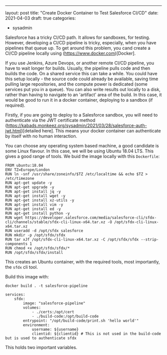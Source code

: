 ---
layout: post
title: "Create Docker Container to Test Salesforce CI/CD"
date: 2021-04-03
draft: true
categories:
- sysadmin

Salesforce has a tricky CI/CD path. It allows for sandboxes, for testing. However, developing a CI/CD pipeline is tricky, especially, when you have pipelines that queue up. To get around this problem, you cand create a CI/CD pipeline locally using (https://www.docker.com)[Docker].

If you use Jenkins, Azure Devops, or another remote CI/CD pipeline, you have to wait longer for builds. Usually, the pipeline pulls code and then builds the code. On a shared service this can take a while. You could have this setup locally - the source code could already be available, saving time pulling large repositories, and the compute power is dedicated (some services put you in a queue). You can also write results out locally to a disk, rather than having to navigate to an 'artifact' area of the build. In this case, it would be good to run it in a docker container, deploying to a sandbox (if required). 

Firstly, if you are going to deploy to a Salesforce sandbox, you will need to authenticate via the JWT certificate method (https://kabads.monkeez.org/sysadmin/2021/03/28/salesforce-auth-jwt.html)[detailed here]. This means your docker container can authenticate by itself with no human interaction. 

You can choose any operating system based machine, a good candidate is some Linux flavour. In this case, we will be using Ubuntu 18.04 LTS. This gives a good range of tools. We buid the image locally with this `Dockerfile`:

    FROM ubuntu:18.04
    ENV TZ=Europe/London
    RUN ln -snf /usr/share/zoneinfo/$TZ /etc/localtime && echo $TZ > /etc/timezone
    RUN apt-get update -y 
    RUN apt-get upgrade -y
    RUN apt-get install jq -y
    RUN apt-get install wget -y 
    RUN apt-get install xz-utils -y 
    RUN apt-get install vim -y 
    RUN apt-get install ed -y
    RUN apt-get install python -y 
    RUN wget https://developer.salesforce.com/media/salesforce-cli/sfdx-cli/channels/stable/sfdx-cli-linux-x64.tar.xz -O /opt/sfdx-cli-linux-x64.tar.xz
    RUN useradd -d /opt/sfdx salesforce
    RUN mkdir -p /opt/sfdx/sfdx
    RUN tar xJf /opt/sfdx-cli-linux-x64.tar.xz -C /opt/sfdx/sfdx --strip-components 1
    RUN chmod +x /opt/sfdx/sfdx/* 
    RUN /opt/sfdx/sfdx/install
    
This creates an Ubuntu container, with the required tools, most importantly, the `sfdx` cli tool. 

Build this image with: 

    docker build . -t salesforce-pipeline

    services:
        sfdx:
            image: "salesforce-pipeline"
            volumes:
                - ./certs:/opt/cert
                - ./build-code:/opt/build-code
            entrypoint: "/opt/build-code/print.sh 'hello world'"
            environment: 
                username: ${username}
                clientid: ${clientid} # This is not used in the build-code but is used to authenticate sfdx 

This holds two important variables. 
